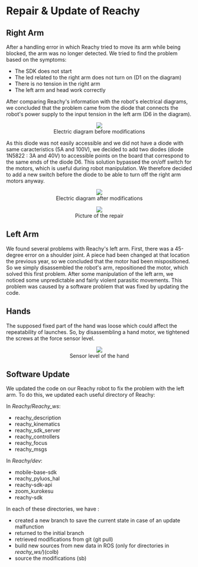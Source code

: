 # Repair & Update of Reachy
## Right Arm

After a handling error in which Reachy tried to move its arm while being blocked, the arm was no longer detected.
We tried to find the problem based on the symptoms:
- The SDK does not start
- The led related to the right arm does not turn on (D1 on the diagram)
- There is no tension in the right arm
- The left arm and head work correctly

After comparing Reachy's information with the robot's electrical diagrams, we concluded that the problem came from the diode that connects the robot's power supply to the input tension in the left arm (D6 in the diagram).

<div align="center"><figure>
  <img src="/home/reachy/dynamic_reachy/docs/images/power_supply_board_schematic-1.png"> 
  <figcaption>Electric diagram before modifications</figcaption>
</figure></div>



As this diode was not easily accessible and we did not have a diode with same caracteristics (5A and 100V), we decided to add two diodes (diode 1N5822 : 3A and 40V) to accessible points on the board that correspond to the same ends of the diode D6.
This solution bypassed the on/off switch for the motors, which is useful during robot manipulation. We therefore decided to add a new switch before the diode to be able to turn off the right arm motors anyway.

<div align="center"><figure>
  <img src="/home/reachy/dynamic_reachy/docs/images/power_supply_board_pcb_3-1.png"> 
  <figcaption>Electric diagram after modifications</figcaption>
</figure></div>

<div align="center"><figure>
  <img src="/home/reachy/dynamic_reachy/docs/images/diodes.jpg"> 
  <figcaption>Picture of the repair</figcaption>
</figure></div>




## Left Arm

We found several problems with Reachy's left arm.
First, there was a 45-degree error on a shoulder joint. A piece had been changed at that location the previous year, so we concluded that the motor had been mispositioned. So we simply disassembled the robot's arm, repositioned the motor, which solved this first problem.
After some manipulation of the left arm, we noticed some unpredictable and fairly violent parasitic movements. This problem was caused by a software problem that was fixed by updating the code.


## Hands

The supposed fixed part of the hand was loose which could affect the repeatability of launches. So, by disassembling a hand motor, we tightened the screws at the force sensor level.


<div align="center"><figure>
  <img src="/home/reachy/dynamic_reachy/docs/images/reachy_hand.jpg"> 
  <figcaption>Sensor level of the hand</figcaption>
</figure></div>

## Software Update

We updated the code on our Reachy robot to fix the problem with the left arm. To do this, we updated each useful directory of Reachy:

In *Reachy/Reachy_ws*:

- reachy_description
- reachy_kinematics
- reachy_sdk_server
- reachy_controllers
- reachy_focus
- reachy_msgs

In *Reachy/dev*:

- mobile-base-sdk
- reachy_pyluos_hal
- reachy-sdk-api
- zoom_kurokesu
- reachy-sdk

In each of these directories, we have :

- created a new branch to save the current state in case of an update malfunction
- returned to the initial branch
- retrieved modifications from git (git pull)
- build new sources from new data in ROS (only for directories in *reachy_ws/*)(colb)
- source the modifications (sb)